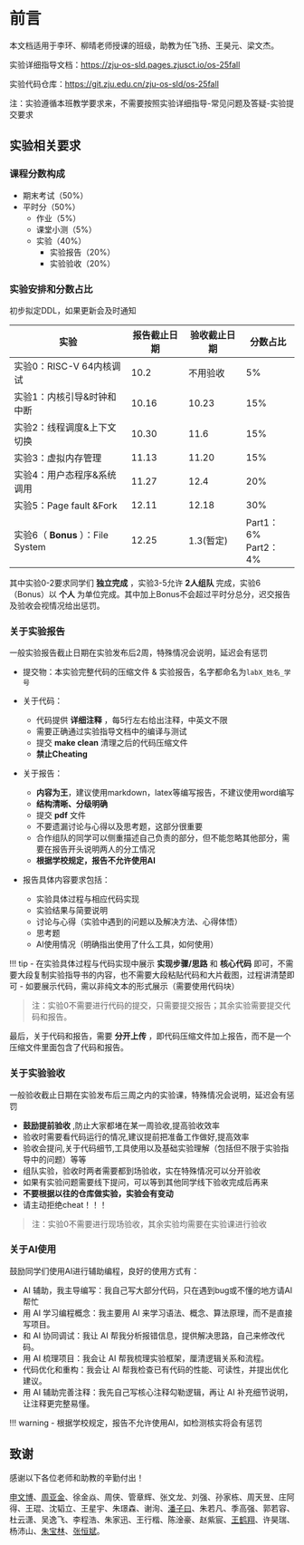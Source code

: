 # 前言

本文档适用于李环、柳晴老师授课的班级，助教为任飞扬、王昊元、梁文杰。

实验详细指导文档：https://zju-os-sld.pages.zjusct.io/os-25fall 

实验代码仓库：https://git.zju.edu.cn/zju-os-sld/os-25fall

注：实验遵循本班教学要求来，不需要按照实验详细指导-常见问题及答疑-实验提交要求

## 实验相关要求

### 课程分数构成

- 期末考试（50%）
- 平时分（50%）
    - 作业（5%）
    - 课堂小测（5%）
    - 实验（40%）
        - 实验报告（20%）
        - 实验验收（20%）

### 实验安排和分数占比

初步拟定DDL，如果更新会及时通知

| **实验**                        | **报告截止日期** | **验收截止日期** | **分数占比**                 |
| --------------------------- | ------------ | ------------ | ------------------------ |
| 实验0：RISC-V 64内核调试    |    10.2          |    不用验收    | 5%                       |
| 实验1：内核引导&时钟和中断  |   10.16           |    10.23          | 15%                      |
| 实验2：线程调度&上下文切换  |   10.30           |   11.6           | 15%                      |
| 实验3：虚拟内存管理         |   11.13           |   11.20            | 15%                      |
| 实验4：用户态程序&系统调用           |     11.27      |     12.4         | 20%                      |
| 实验5：Page fault &Fork     |     12.11         |      12.18       | 30%                      |
| 实验6（ **Bonus** ）：File System |    12.25          |    1.3(暂定)          | Part1：6%<br />Part2：4% |

其中实验0-2要求同学们 **独立完成** ，实验3-5允许 **2人组队** 完成，实验6（Bonus）以 **个人** 为单位完成。其中加上Bonus不会超过平时分总分，迟交报告及验收会视情况给出惩罚。

### 关于实验报告

一般实验报告截止日期在实验发布后2周，特殊情况会说明，延迟会有惩罚

- 提交物：本实验完整代码的压缩文件 & 实验报告，名字都命名为`labX_姓名_学号`
- 关于代码：
    - 代码提供 **详细注释** ，每5行左右给出注释，中英文不限
    - 需要正确通过实验指导文档中的编译与测试
    - 提交 **make clean** 清理之后的代码压缩文件
    - **禁止Cheating** 
- 关于报告：
    - **内容为王**，建议使用markdown，latex等编写报告，不建议使用word编写
    - **结构清晰、分级明确**
    - 提交 **pdf** 文件
    - 不要遗漏讨论与心得以及思考题，这部分很重要
    - 合作组队的同学可以侧重描述自己负责的部分，但不能忽略其他部分，需要在报告开头说明两人的分工情况
    - **根据学校规定，报告不允许使用AI**

- 报告具体内容要求包括：
    - 实验具体过程与相应代码实现
    - 实验结果与简要说明
    - 讨论与心得（实验中遇到的问题以及解决方法、心得体悟）
    - 思考题
    - AI使用情况（明确指出使用了什么工具，如何使用）

!!! tip 
    - 在实验具体过程与代码实现中展示 **实现步骤/思路** 和 **核心代码** 即可，不需要大段复制实验指导书的内容，也不需要大段粘贴代码和大片截图，过程讲清楚即可
        - 如要展示代码，需以非纯文本的形式展示（需要使用代码块）

> 注：实验0不需要进行代码的提交，只需要提交报告；其余实验需要提交代码和报告。

最后，关于代码和报告，需要 **分开上传** ，即代码压缩文件加上报告，而不是一个压缩文件里面包含了代码和报告。

### 关于实验验收

一般验收截止日期在实验发布后三周之内的实验课，特殊情况会说明，延迟会有惩罚

- **鼓励提前验收** ,防止大家都堵在某一周验收,提高验收效率
- 验收时需要看代码运行的情况,建议提前把准备工作做好,提高效率
- 验收会提问,关于代码细节,工具使用以及基础实验理解（包括但不限于实验指导中的问题）等等
- 组队实验，验收时两者需要都到场验收，实在特殊情况可以分开验收
- 如果有实验问题需要线下提问，可以等到其他同学线下验收完成后再来
- **不要根据以往的仓库做实验，实验会有变动**
- 请主动拒绝cheat！！！

> 注：实验0不需要进行现场验收，其余实验均需要在实验课进行验收

### 关于AI使用

鼓励同学们使用AI进行辅助编程，良好的使用方式有：

- AI 辅助，我主导编写：我自己写大部分代码，只在遇到bug或不懂的地方请AI帮忙
- 用 AI 学习编程概念：我主要用 AI 来学习语法、概念、算法原理，而不是直接写项目。
- 和 AI 协同调试：我让 AI 帮我分析报错信息，提供解决思路，自己来修改代码。
- 用 AI 梳理项目：我会让 AI 帮我梳理实验框架，厘清逻辑关系和流程。
- 代码优化和重构：我会让 AI 帮我检查已有代码的性能、可读性，并提出优化建议。
- 用 AI 辅助完善注释：我先自己写核心注释勾勒逻辑，再让 AI 补充细节说明，让注释更完整易懂。

!!! warning
    - 根据学校规定，报告不允许使用AI，如检测核实将会有惩罚

## 致谢

感谢以下各位老师和助教的辛勤付出！

[申文博](https://wenboshen.org/)、[周亚金](https://yajin.org/)、徐金焱、周侠、管章辉、张文龙、刘强、孙家栋、周天昱、庄阿得、王琨、沈韬立、王星宇、朱璟森、谢洵、[潘子曰](https://pan-ziyue.github.io/)、朱若凡、季高强、郭若容、杜云潇、吴逸飞、李程浩、朱家迅、王行楷、陈淦豪、赵紫宸、[王鹤翔](https://tonycrane.cc)、许昊瑞、杨沛山、[朱宝林](https://github.com/bowling233)、[张恒斌](https://github.com/hharryz)。